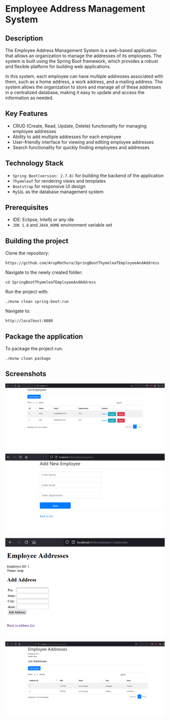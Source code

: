 
# Employee Address Management System


Description
-------------
The Employee Address Management System is a web-based application that allows an organization to manage the addresses of its employees. The system is built using the Spring Boot framework, which provides a robust and flexible platform for building web applications.

In this system, each employee can have multiple addresses associated with them, such as a home address, a work address, and a mailing address. The system allows the organization to store and manage all of these addresses in a centralized database, making it easy to update and access the information as needed.

Key Features
-------------
- CRUD (Create, Read, Update, Delete) functionality for managing employee addresses
- Ability to add multiple addresses for each employee
- User-friendly interface for viewing and editing employee addresses
- Search functionality for quickly finding employees and addresses


Technology Stack
-------------
- `Spring Boot(version: 2.7.8)` for building the backend of the application
- `Thymeleaf` for rendering views and templates
- `Bootstrap` for responsive UI design
- `MySQL` as the database management system

Prerequisites
-------------
- IDE: Eclipse, Intellij or any ide
- `JDK 1.8` and `JAVA_HOME` environment variable set 

Building the project
--------------------

Clone the repository:

    https://github.com/ArupMathura/SpringBootThymeleafEmployeeAndAddress

Navigate to the newly created folder:

    cd SpringBootThymeleafEmployeeAndAddress

Run the project with:

    ./mvnw clean spring-boot:run

Navigate to:

    http://localhost:8080



Package the application
-----------------------

To package the project run:

    ./mvnw clean package






## Screenshots

![Employee-List](https://github.com/ArupMathura/SpringBootThymeleafEmployeeAndAddress/blob/main/screenshots/thymeleaf-emp-list.png?raw=true)


![Add-Employee-Form](https://github.com/ArupMathura/SpringBootThymeleafEmployeeAndAddress/blob/main/screenshots/add-emp-form.png?raw=true)


![Add-Employee-Address-Form](https://github.com/ArupMathura/SpringBootThymeleafEmployeeAndAddress/blob/main/screenshots/add-emp-address-form.png?raw=true)


![Add-Employee-Address-List](https://github.com/ArupMathura/SpringBootThymeleafEmployeeAndAddress/blob/main/screenshots/employee-address-list.png?raw=true)

